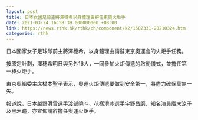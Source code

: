 ```yaml
---
layout: post
title: 日本女國足前主將澤穗希以身體理由辭任東奧火炬手
date: 2021-03-24 16:58:39.000000000 +08:00
link: https://news.rthk.hk/rthk/ch/component/k2/1582331-20210324.htm
categories: rthk
---
```


日本國家女子足球隊前主將澤穗希，以身體理由請辭東京奧運會的火炬手任務。

按原定計劃，澤穗希明日與另外16人，一同參加火炬傳遞的啟動儀式，並擔任第一棒火炬手。

東京奧組委主席橋本聖子表示，奧運火炬傳遞要做到安全第一，將盡力確保萬無一失。

報道說，日本越野滑雪選手渡部曉斗、花樣滑冰選手宇野昌磨、知名演員廣末涼子及黑木瞳，亦宣佈請辭擔任奧運火炬手。
